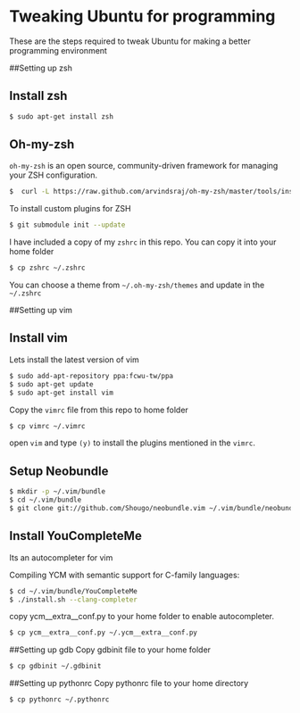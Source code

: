 Tweaking Ubuntu for programming
===============================
These are the steps required to tweak Ubuntu for making a better programming environment

##Setting up zsh

Install zsh
-----------
```bash
$ sudo apt-get install zsh
```

Oh-my-zsh
---------

`oh-my-zsh` is an open source, community-driven framework for managing your ZSH configuration.

 ```bash
$  curl -L https://raw.github.com/arvindsraj/oh-my-zsh/master/tools/install.sh | sh
 ```
 
 To install custom plugins for ZSH
```bash
$ git submodule init --update
```

I have included a copy of my `zshrc` in this repo. You can copy it into your home folder
```bash
$ cp zshrc ~/.zshrc
```

You can choose a theme from `~/.oh-my-zsh/themes` and update in the `~/.zshrc` 

##Setting up vim

Install vim
-----------

Lets install the latest version of vim 

```bash
$ sudo add-apt-repository ppa:fcwu-tw/ppa
$ sudo apt-get update
$ sudo apt-get install vim
```

Copy the `vimrc` file from this repo to home folder
```bash
$ cp vimrc ~/.vimrc
```
open `vim` and type `(y)` to install the plugins mentioned in the `vimrc`.

Setup Neobundle
---------------

```bash
$ mkdir -p ~/.vim/bundle
$ cd ~/.vim/bundle
$ git clone git://github.com/Shougo/neobundle.vim ~/.vim/bundle/neobundle.vim
```

Install YouCompleteMe 
---------------------
Its an autocompleter for vim

Compiling YCM with semantic support for C-family languages:
```bash
$ cd ~/.vim/bundle/YouCompleteMe
$ ./install.sh --clang-completer
```
copy ycm__extra__conf.py to your home folder to enable autocompleter.
```bash
$ cp ycm__extra__conf.py ~/.ycm__extra__conf.py
```

##Setting up gdb
Copy gdbinit file to your home folder 
```bash
$ cp gdbinit ~/.gdbinit
```

##Setting up pythonrc
Copy pythonrc file to your home directory
```bash
$ cp pythonrc ~/.pythonrc 
```
